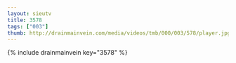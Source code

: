 ```yaml
--- 
layout: sieutv
title: 3578
tags: ["003"]
thumb: http://drainmainvein.com/media/videos/tmb/000/003/578/player.jpg
---
```

{% include drainmainvein key="3578" %} 
